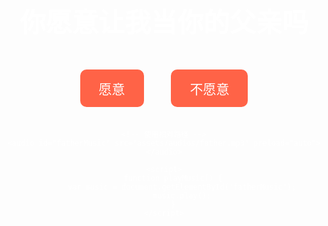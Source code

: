 
<!DOCTYPE html>
<html lang="zh">
<head>
    <meta charset="UTF-8">
    <meta name="viewport" content="width=device-width, initial-scale=1.0">
    <title>你愿意让我当你的父亲吗</title>
    <style>
        body {
            background: url('assets/images/史迪仔.jpg') no-repeat center center fixed;
            background-size: cover;
            font-family: 'Comic Sans MS', sans-serif;
            text-align: center;
            color: white;
        }
        h1 {
            font-size: 3em;
            margin-top: 20%;
        }
        .btn {
            background-color: #FF6347;
            color: white;
            padding: 15px 30px;
            font-size: 1.5em;
            border: none;
            cursor: pointer;
            margin: 20px;
            border-radius: 10px;
            transition: background-color 0.3s;
        }
        .btn:hover {
            background-color: #FF4500;
        }
    </style>
</head>
<body>
    <h1>你愿意让我当你的父亲吗</h1>
    <button class="btn" onclick="playMusic()">愿意</button>
    <button class="btn" onclick="playMusic()">不愿意</button>

    <!-- 使用相对路径 -->
    <audio id="fatherMusic" src="assets/audios/father.mp3" preload="auto"></audio>

    <script>
        function playMusic() {
            var music = document.getElementById('fatherMusic');
            music.play();
        }
    </script>
</body>
</html>
